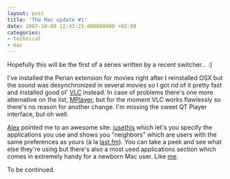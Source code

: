 ```yaml
---
layout: post
title: 'The Mac update #1'
date: 2007-10-08 12:43:23.000000000 +02:00
categories:
- technical
- mac
---
```

Hopefully this will be the first of a series written by a recent switcher... :)

I've installed the Perian extension for movies right after I reinstalled OSX but the sound was desynchronized in several movies so I got rid of it pretty fast and installed good ol' <a href="http://www.videolan.org/vlc/">VLC</a> instead. In case of problems there's one more alternative on the list, <a href="http://www.mplayerhq.hu/">MPlayer</a>, but for the moment VLC works flawlessly so there's no reason for another change. I'm missing the sweet QT Player interface, but oh well.

<a href="http://pax.mioritics.ro/">Alex</a> pointed me to an awesome site: <a href="http://osx.iusethis.com/">iusethis</a> which let's you specify the applications you use and shows you "neighbors" which are users with the same preferences as yours (&agrave; la <a href="http://www.last.fm">last.fm</a>). You can take a peek and see what else they're using but there's also a most used applications section which comes in extremely handy for a newborn Mac user. Like <a href="http://osx.iusethis.com/user/kitsched">me</a>.

To be continued.
